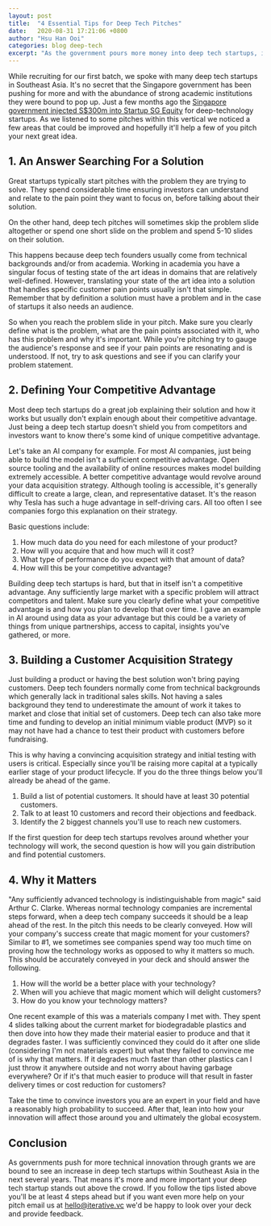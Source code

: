 ```yaml
---
layout: post
title:  "4 Essential Tips for Deep Tech Pitches"
date:   2020-08-31 17:21:06 +0800
author: "Hsu Han Ooi"
categories: blog deep-tech
excerpt: "As the government pours more money into deep tech startups, it'll be more challenging for deep tech startups to rise above the rest. In this article we'll provide 4 essential tips to make any deep tech startup pitch more attractive to investors." 
---
```


While recruiting for our first batch, we spoke with many deep tech startups in Southeast Asia. It's no secret that the Singapore government has been pushing for more and with the abundance of strong academic institutions they were bound to pop up. Just a few months ago the [Singapore government injected S$300m into Startup SG Equity](https://www.todayonline.com/commentary/govts-s300-million-injection-deep-tech-scheme-will-benefit-singapore-some-concerns-remain) for deep-technology startups. As we listened to some pitches within this vertical we noticed a few areas that could be improved and hopefully it'll help a few of you pitch your next great idea.

## 1. An Answer Searching For a Solution

Great startups typically start pitches with the problem they are trying to solve. They spend considerable time ensuring investors can understand and relate to the pain point they want to focus on, before talking about their solution. 

On the other hand, deep tech pitches will sometimes skip the problem slide altogether or spend one short slide on the problem and spend 5-10 slides on their solution. 

This happens because deep tech founders usually come from technical backgrounds and/or from academia. Working in academia you have a singular focus of testing state of the art ideas in domains that are relatively well-defined. However, translating your state of the art idea into a solution that handles specific customer pain points usually isn't that simple. Remember that by definition a solution must have a problem and in the case of startups it also needs an audience.

So when you reach the problem slide in your pitch. Make sure you clearly define what is the problem,  what are the pain points associated with it, who has this problem and why it's important. While you're pitching try to gauge the audience's response and see if your pain points are resonating and is understood. If not, try to ask questions and see if you can clarify your problem statement. 

## 2. Defining Your Competitive Advantage

Most deep tech startups do a great job explaining their solution and how it works but usually don't explain enough about their competitive advantage. Just being a deep tech startup doesn't shield you from competitors and investors want to know there's some kind of unique competitive advantage.

Let's take an AI company for example. For most AI companies, just being able to build the model isn't a sufficient competitive advantage. Open source tooling and the availability of online resources makes model building extremely accessible. A better competitive advantage would revolve around your data acquisition strategy. Although tooling is accessible, it's generally difficult to create a large, clean, and representative dataset. It's the reason why Tesla has such a huge advantage in self-driving cars. All too often I see companies forgo this explanation on their strategy. 

Basic questions include:

1. How much data do you need for each milestone of your product? 
2. How will you acquire that and how much will it cost? 
3. What type of performance do you expect with that amount of data?
4. How will this be your competitive advantage?

Building deep tech startups is hard, but that in itself isn't a competitive advantage. Any sufficiently large market with a specific problem will attract competitors and talent. Make sure you clearly define what your competitive advantage is and how you plan to develop that over time. I gave an example in AI around using data as your advantage but this could be a variety of things from unique partnerships, access to capital, insights you've gathered, or more.

## 3. Building a Customer Acquisition Strategy

Just building a product or having the best solution won't bring paying customers. Deep tech founders normally come from technical backgrounds which generally lack in traditional sales skills. Not having a sales background they tend to underestimate the amount of work it takes to market and close that initial set of customers. Deep tech can also take more time and funding to develop an initial minimum viable product (MVP) so it may not have had a chance to test their product with customers before fundraising.

This is why having a convincing acquisition strategy and initial testing with users is critical. Especially since you'll be raising more capital at a typically earlier stage of your product lifecycle. If you do the three things below you'll already be ahead of the game.

1. Build a list of potential customers. It should have at least 30 potential customers.
2. Talk to at least 10 customers and record their objections and feedback.
3. Identify the 2 biggest channels you'll use to reach new customers.

If the first question for deep tech startups revolves around whether your technology will work, the second question is how will you gain distribution and find potential customers.

## 4. Why it Matters

"Any sufficiently advanced technology is indistinguishable from magic" said Arthur C. Clarke. Whereas normal technology companies are incremental steps forward, when a deep tech company succeeds it should be a leap ahead of the rest. In the pitch this needs to be clearly conveyed. How will your company's success create that magic moment for your customers? Similar to #1, we sometimes see companies spend way too much time on proving how the technology works as opposed to why it matters so much. This should be accurately conveyed in your deck and should answer the following. 

1. How will the world be a better place with your technology?
2. When will you achieve that magic moment which will delight customers?
3. How do you know your technology matters?

One recent example of this was a materials company I met with. They spent 4 slides talking about the current market for biodegradable plastics and then dove into how they made their material easier to produce and that it degrades faster. I was sufficiently convinced they could do it after one slide (considering I'm not materials expert) but what they failed to convince me of is why that matters. If it degrades much faster than other plastics can I just throw it anywhere outside and not worry about having garbage everywhere? Or if it's that much easier to produce will that result in faster delivery times or cost reduction for customers?

Take the time to convince investors you are an expert in your field and have a reasonably high probability to succeed. After that, lean into how your innovation will affect those around you and ultimately the global ecosystem.   

## Conclusion

As governments push for more technical innovation through grants we are bound to see an increase in deep tech startups within Southeast Asia in the next several years. That means it's more and more important your deep tech startup stands out above the crowd. If you follow the tips listed above you'll be at least 4 steps ahead but if you want even more help on your pitch email us at hello@iterative.vc we'd be happy to look over your deck and provide feedback.

